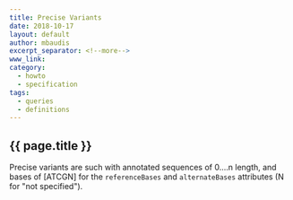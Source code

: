 ```yaml
---
title: Precise Variants
date: 2018-10-17
layout: default
author: mbaudis
excerpt_separator: <!--more-->
www_link: 
category:
  - howto
  - specification
tags:
  - queries
  - definitions
---
```


## {{ page.title }}

Precise variants are such with annotated sequences of 0....n length, and bases of [ATCGN] for the `referenceBases` and `alternateBases` attributes (N for "not specified").
